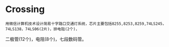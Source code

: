 Crossing
========
    用微信计算机技术设计简易十字路口交通灯系统，芯片主要包括8255,8253,8259,74LS245，74LS138，74LS06(2片)，排电阻(2个)，
二极管(12个)，电阻(8个)，七段数码管。
